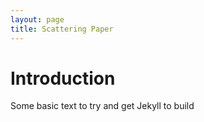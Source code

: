 ```yaml
---
layout: page
title: Scattering Paper
---
```


# Introduction

Some basic text to try and get Jekyll to build
